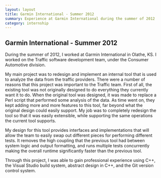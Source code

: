 ```yaml
---
layout: layout
title: Garmin International - Summer 2012
summary: Experience at Garmin International during the summer of 2012
category: internship
---
```


## Garmin International - Summer 2012

During the summer of 2012, I worked at Garmin International in Olathe, KS. I worked on the Traffic software development team, under the Consumer Automotive division.

My main project was to redesign and implement an internal tool that is used to analyze the data from the traffic providers. There were a number of reasons that this project was important to the Traffic team.  First of all, the existing tool was not originally designed to do everything they currently want it to do. When the original tool was designed, it was made to replace a Perl script that performed some analysis of the data. As time went on, they kept adding more and more features to this tool, far beyond what the original design could easily support. My job was to completely redesign the tool so that it was easily extensible, while supporting the same operations the current tool supports.

My design for this tool provides interfaces and implementations that will allow the team to easily swap out different pieces for performing different tests. It removes the high coupling that the previous tool had between system logic and output formatting, and runs multiple tests concurrently making the overall runtime significantly faster than the previous tool.

Through this project, I was able to gain professional experience using C++, the Visual Studio build system, abstract design in C++, and the Git version control system.
